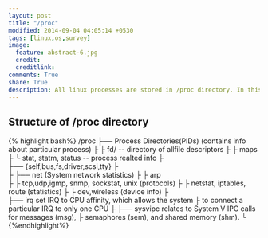 ```yaml
---
layout: post
title: "/proc"
modified: 2014-09-04 04:05:14 +0530
tags: [linux,os,survey]
image:
  feature: abstract-6.jpg
  credit: 
  creditlink: 
comments: True
share: True
description: All linux processes are stored in /proc directory. In this post, we take a brief overview of /proc directory. 
---
```

## Structure of /proc directory 

{% highlight bash%}
/proc
├── Process Directories(PIDs) (contains info about particular process)
├   ├ fd/ -- directory of allfile descriptors
├ 	├ maps 
├ 	└ stat, statm, status -- process realted info
├	 
├── {self,bus,fs,driver,scsi,tty}
├	
├
├── net (System network statistics)
├ 	├ arp 																	
├ 	├ tcp,udp,igmp, snmp, sockstat, unix (protocols)
├ 	├ netstat, iptables, route (statistics)
├	├ dev,wireless (device info)
├   
├── irq set IRQ to CPU affinity, which allows the system 
├		to connect a particular IRQ to only one CPU
├
├── sysvipc relates to System V IPC calls for messages (msg),
├			 semaphores (sem), and shared memory (shm).
└
{%endhighlight%}    
            
        